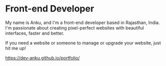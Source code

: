 # Front-end Developer

My name is Anku, and I'm a front-end developer based in Rajasthan, India. I'm passionate about creating pixel-perfect websites with beautiful interfaces, faster and better.

If you need a website or someone to manage or upgrade your website, just hit me up!

https://dev-anku.github.io/portfolio/
